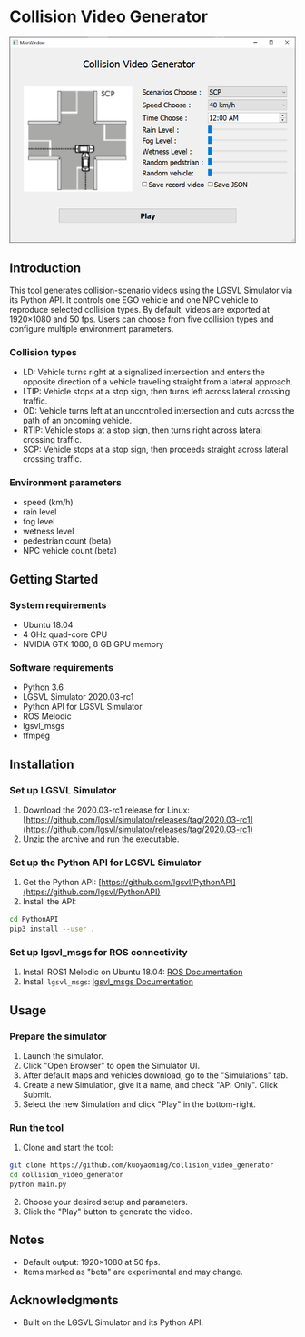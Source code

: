 # Collision Video Generator

![Screenshot](https://github.com/kuoyaoming/LGSVL-collision-video-generator/blob/master/image/Screenshot.png)

## Introduction

This tool generates collision-scenario videos using the LGSVL Simulator via its Python API. It controls one EGO vehicle and one NPC vehicle to reproduce selected collision types. By default, videos are exported at 1920×1080 and 50 fps. Users can choose from five collision types and configure multiple environment parameters.

### Collision types
- LD: Vehicle turns right at a signalized intersection and enters the opposite direction of a vehicle traveling straight from a lateral approach.
- LTIP: Vehicle stops at a stop sign, then turns left across lateral crossing traffic.
- OD: Vehicle turns left at an uncontrolled intersection and cuts across the path of an oncoming vehicle.
- RTIP: Vehicle stops at a stop sign, then turns right across lateral crossing traffic.
- SCP: Vehicle stops at a stop sign, then proceeds straight across lateral crossing traffic.

### Environment parameters
- speed (km/h)
- rain level
- fog level
- wetness level
- pedestrian count (beta)
- NPC vehicle count (beta)

## Getting Started

### System requirements
- Ubuntu 18.04
- 4 GHz quad-core CPU
- NVIDIA GTX 1080, 8 GB GPU memory

### Software requirements
- Python 3.6
- LGSVL Simulator 2020.03-rc1
- Python API for LGSVL Simulator
- ROS Melodic
- lgsvl_msgs
- ffmpeg

## Installation

### Set up LGSVL Simulator
1. Download the 2020.03-rc1 release for Linux: [https://github.com/lgsvl/simulator/releases/tag/2020.03-rc1](https://github.com/lgsvl/simulator/releases/tag/2020.03-rc1)
2. Unzip the archive and run the executable.

### Set up the Python API for LGSVL Simulator
1. Get the Python API: [https://github.com/lgsvl/PythonAPI](https://github.com/lgsvl/PythonAPI)
2. Install the API:
```bash
cd PythonAPI
pip3 install --user .
```

### Set up lgsvl_msgs for ROS connectivity
1. Install ROS1 Melodic on Ubuntu 18.04: [ROS Documentation](http://wiki.ros.org/melodic/Installation/Ubuntu)
2. Install `lgsvl_msgs`: [lgsvl_msgs Documentation](https://www.lgsvlsimulator.com/docs/lgsvl-msgs/)

## Usage

### Prepare the simulator
1. Launch the simulator.
2. Click "Open Browser" to open the Simulator UI.
3. After default maps and vehicles download, go to the "Simulations" tab.
4. Create a new Simulation, give it a name, and check "API Only". Click Submit.
5. Select the new Simulation and click "Play" in the bottom-right.

### Run the tool
1. Clone and start the tool:
```bash
git clone https://github.com/kuoyaoming/collision_video_generator
cd collision_video_generator
python main.py
```
2. Choose your desired setup and parameters.
3. Click the "Play" button to generate the video.

## Notes
- Default output: 1920×1080 at 50 fps.
- Items marked as "beta" are experimental and may change.

## Acknowledgments
- Built on the LGSVL Simulator and its Python API.
